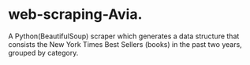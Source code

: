 # web-scraping-Avia.

A Python(BeautifulSoup) scraper which generates a data structure that consists the New York Times Best Sellers (books) in the past two years, grouped by category.
